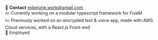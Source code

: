 💬 **Contact**  mikejurie.work@gmail.com  
✏️ Currently working on a modular typescript framework for FiveM   
✏️ Previously worked on an encrypted text & voice app, made with AWS Cloud services, with a React.js Front-end   
🔎 Employed 
